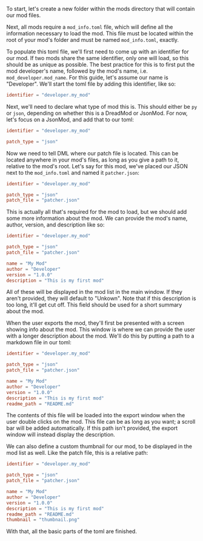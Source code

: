 To start, let's create a new folder within the mods directory that will contain our mod files.

Next, all mods require a `mod_info.toml` file, which will define all the information necessary to load the mod. This file must be located within the root of your mod's folder and must be named `mod_info.toml`, exactly.

To populate this toml file, we'll first need to come up with an identifier for our mod. If two mods share the same identifier, only one will load, so this should be as unique as possible. The best practice for this is to first put the mod developer's name, followed by the mod's name, i.e. `mod_developer.mod_name`. For this guide, let's assume our name is "Developer". We'll start the toml file by adding this identifier, like so:

```toml
identifier = "developer.my_mod"
```

Next, we'll need to declare what type of mod this is. This should either be `py` or `json`, depending on whether this is a DreadMod or JsonMod. For now, let's focus on a JsonMod, and add that to our toml:

```toml
identifier = "developer.my_mod"

patch_type = "json"
```

Now we need to tell DML where our patch file is located. This can be located anywhere in your mod's files, as long as you give a path to it, relative to the mod's root. Let's say for this mod, we've placed our JSON next to the `mod_info.toml` and named it `patcher.json`:

```toml
identifier = "developer.my_mod"

patch_type = "json"
patch_file = "patcher.json"
```

This is actually all that's required for the mod to load, but we should add some more information about the mod. We can provide the mod's name, author, version, and description like so:

```toml
identifier = "developer.my_mod"

patch_type = "json"
patch_file = "patcher.json"

name = "My Mod"
author = "Developer"
version = "1.0.0"
description = "This is my first mod"
```

All of these will be displayed in the mod list in the main window. If they aren't provided, they will default to "Unkown". Note that if this description is too long, it'll get cut off. This field should be used for a short summary about the mod.

When the user exports the mod, they'll first be presented with a screen showing info about the mod. This window is where we can provide the user with a longer description about the mod. We'll do this by putting a path to a markdown file in our toml:

```toml
identifier = "developer.my_mod"

patch_type = "json"
patch_file = "patcher.json"

name = "My Mod"
author = "Developer"
version = "1.0.0"
description = "This is my first mod"
readme_path = "README.md"
```

The contents of this file will be loaded into the export window when the user double clicks on the mod. This file can be as long as you want; a scroll bar will be added automatically. If this path isn't provided, the export window will instead display the description.

We can also define a custom thumbnail for our mod, to  be displayed in the mod list as well. Like the patch file, this is a relative path:

```toml
identifier = "developer.my_mod"

patch_type = "json"
patch_file = "patcher.json"

name = "My Mod"
author = "Developer"
version = "1.0.0"
description = "This is my first mod"
readme_path = "README.md"
thumbnail = "thumbnail.png"
```

With that, all the basic parts of the toml are finished.
